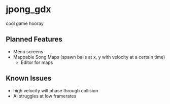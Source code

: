 # jpong_gdx

cool game hooray

## Planned Features
- Menu screens
- Mappable Song Maps (spawn balls at x, y with velocity at a certain time)
  - Editor for maps

## Known Issues
- high velocity will phase through collision
- AI struggles at low framerates
